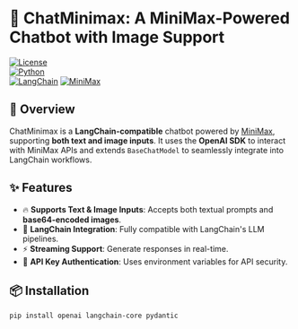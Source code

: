 # 🚀 ChatMinimax: A MiniMax-Powered Chatbot with Image Support  

[![License](https://img.shields.io/badge/license-MIT-blue.svg)](LICENSE)  
[![Python](https://img.shields.io/badge/python-3.8%2B-blue)](https://www.python.org/)  
[![LangChain](https://img.shields.io/badge/langchain-compatible-brightgreen)](https://www.langchain.com/) 
[![MiniMax](https://img.shields.io/badge/MiniMax-Supported-blue?style=flat&logo=appveyor)](https://filecdn.minimax.chat/public/969d635c-cab6-45cc-8d61-47c9fe40c81f.png?x-oss-process=image/format,webp)


## 📌 Overview  

ChatMinimax is a **LangChain-compatible** chatbot powered by [MiniMax](https://www.minimaxi.com/en), supporting **both text and image inputs**. It uses the **OpenAI SDK** to interact with MiniMax APIs and extends `BaseChatModel` to seamlessly integrate into LangChain workflows.  

## ✨ Features  

- 🔥 **Supports Text & Image Inputs**: Accepts both textual prompts and **base64-encoded images**.  
- 🚀 **LangChain Integration**: Fully compatible with LangChain's LLM pipelines.  
- ⚡ **Streaming Support**: Generate responses in real-time.  
- 🔑 **API Key Authentication**: Uses environment variables for API security.  

## 📦 Installation  

```sh
pip install openai langchain-core pydantic
```
